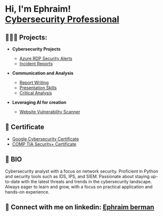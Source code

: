<h1>Hi, I'm Ephraim! <br/> <a href="http://www.linkedin.com/in/ephraim-berman-30a13b317">Cybersecurity Professional</a></h1>

<h2> 🧑🏼‍💻 Projects:</h2>

- <b>Cybersecurity Projects </b>
  - [Azure RDP Security Alerts](https://github.com/Ephra-1-m/AzureVM-Monitor/blob/a7ced3f72f46cf081f4d881f18fac3f62fe8b1de/README.md)
  - [Incident Reports](https://) 
   <!-- <b>PowerShell</b>-->
- <b>Communication and Analysis</b>
  - [Report Writing](https://)
  - [Presentation Skills](https://)
  - [Critical Analysis](https://)
    
- <b>Leveraging AI for creation</b>
  - [Website Vulnerability Scanner](https://github.com/Ephra-1-m/web_vulnerability_scanner-m/blob/a7ced3f72f46cf081f4d881f18fac3f62fe8b1de/README.md)
    
<h2> 📜 Certificate </h2>

- [Google Cybersecurity Certificate](https://coursera.org/verify/professional-cert/QIL4SC6G4ORN)
- [COMP TIA Security+ Certificate](https://www.credly.com/badges/f54801ee-e1d9-4801-81bd-27dcf36a2037/public_url)
<h2> 📓 BIO </h2>
Cybersecurity analyst with a focus on network security. Proficient in Python and security tools such as IDS, IPS, and SIEM.
Passionate about staying up-to-date with the latest threats and trends in the cybersecurity landscape. Always eager to learn and grow, 
with a focus on practical application and hands-on experience.


<h2> 🤳 Connect with me on linkedin: <a href="http://www.linkedin.com/in/ephraim-berman-30a13b317">Ephraim berman</a></h2>
